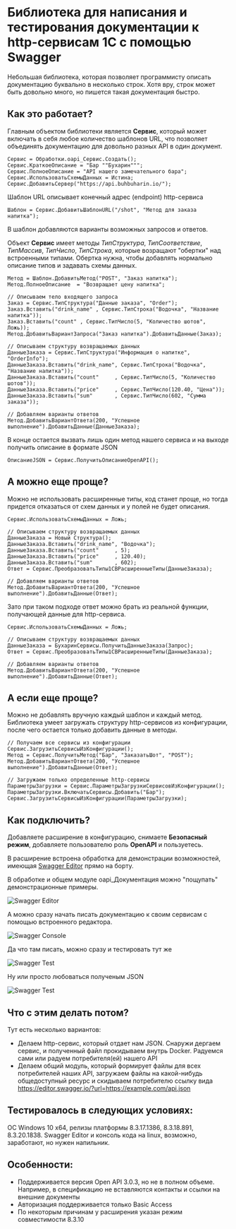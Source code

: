 # Библиотека для написания и тестирования документации к http-сервисам 1С с помощью Swagger

Небольшая библиотека, которая позволяет программисту описать документацию буквально в несколько строк. Хотя вру, строк может быть довольно много, но пишется такая документация быстро.

## Как это работает?

Главным объектом библиотеки является **Сервис**, который может включать в себя любое количество шаблонов URL, что позволяет объединять документацию для довольно разных API в один документ.

```bsl
Сервис = Обработки.oapi_Сервис.Создать();
Сервис.КраткоеОписание = "Бар ""Бухарин""";
Сервис.ПолноеОписание = "API нашего замечательного бара";
Сервис.ИспользоватьСхемыДанных = Истина;
Сервис.ДобавитьСервер("https://api.buhbuharin.io/");
```

Шаблон URL описывает конечный адрес (endpoint) http-cервиса

```bsl
Шаблон = Сервис.ДобавитьШаблонURL("/shot", "Метод для заказа напитка");
```

В шаблон добавляются варианты возможных запросов и ответов.

Объект **Сервис** имеет методы *ТипСтруктура*, *ТипСоответствие*, *ТипМассив*, *ТипЧисло*, *ТипСтрока*, которые возращают "обертки" над встроенными типами. Обертка нужна, чтобы добавлять нормально описание типов и задавать схемы данных.

```bsl
Метод = Шаблон.ДобавитьМетод("POST", "Заказ напитка");
Метод.ПолноеОписание  = "Возвращает цену напитка";

// Описываем тело входящего запроса
Заказ = Сервис.ТипСтруктура("Данные заказа", "Order");
Заказ.Вставить("drink_name" , Сервис.ТипСтрока("Водочка", "Название напитка"));
Заказ.Вставить("count" , Сервис.ТипЧисло(5, "Количество шотов", Ложь));
Метод.ДобавитьВариантЗапроса("Заказ напитка").ДобавитьДанные(Заказ);

// Описываем структуру возвращаемых данных
ДанныеЗаказа = Сервис.ТипСтруктура("Информация о напитке", "OrderInfo");
ДанныеЗаказа.Вставить("drink_name", Сервис.ТипСтрока("Водочка", "Название напитка"));
ДанныеЗаказа.Вставить("count"     , Сервис.ТипЧисло(5, "Количество шотов"));
ДанныеЗаказа.Вставить("price"     , Сервис.ТипЧисло(120.40, "Цена"));
ДанныеЗаказа.Вставить("sum"       , Сервис.ТипЧисло(602, "Сумма заказа"));

// Добавляем варианты ответов
Метод.ДобавитьВариантОтвета(200, "Успешное выполнение").ДобавитьДанные(ДанныеЗаказа);
```

В конце остается вызвать лишь один метод нашего сервиса и на выходе получить описание в формате JSON

```bsl
ОписаниеJSON = Сервис.ПолучитьОписаниеOpenAPI();
```

## А можно еще проще?

Можно не использовать расширенные типы, код станет проще, но тогда придется отказаться от схем данных и у полей не будет описания. 

```bsl
Сервис.ИспользоватьСхемыДанных = Ложь;

// Описываем структуру возвращаемых данных
ДанныеЗаказа = Новый Структура();
ДанныеЗаказа.Вставить("drink_name", "Водочка");
ДанныеЗаказа.Вставить("count"     , 5);
ДанныеЗаказа.Вставить("price"     , 120.40);
ДанныеЗаказа.Вставить("sum"       , 602);
Ответ = Сервис.ПреобразоватьТипы1СВРасширенныеТипы(ДанныеЗаказа);

// Добавляем варианты ответов
Метод.ДобавитьВариантОтвета(200, "Успешное выполнение").ДобавитьДанные(Ответ);
```

Зато при таком подходе ответ можно брать из реальной функции, получающей данные для http-сервиса.

```bsl
Сервис.ИспользоватьСхемыДанных = Ложь;

// Описываем структуру возвращаемых данных
ДанныеЗаказа = БухаринСервисы.ПолучитьДанныеЗаказа(Запрос);
Ответ = Сервис.ПреобразоватьТипы1СВРасширенныеТипы(ДанныеЗаказа);

// Добавляем варианты ответов
Метод.ДобавитьВариантОтвета(200, "Успешное выполнение").ДобавитьДанные(Ответ);
```

## А если еще проще?

Можно не добавлять вручную каждый шаблон и каждый метод. Библиотека умеет загружать структуру http-сервисов из конфигурации, после чего остается только добавить данные в методы.

```bsl
// Получаем все сервисы из конфигурации
Сервис.ЗагрузитьСервисыИзКонфигурации();
Метод = Сервис.ПолучитьМетод("Бар", "ЗаказатьШот", "POST");
Метод.ДобавитьВариантОтвета(200, "Успешное выполнение").ДобавитьДанные(Ответ);

// Загружаем только определенные http-сервисы
ПараметрыЗагрузки = Сервис.ПараметрыЗагрузкиСервисовИзКонфигурации();
ПараметрыЗагрузки.ВключатьСервисы.Добавить("Бар");
Сервис.ЗагрузитьСервисыИзКонфигурации(ПараметрыЗагрузки);
```

## Как подключить?
Добавляете расширение в конфигурацию, снимаете **Безопасный режим**, добавляете пользователю роль **OpenAPI** и пользуетесь.

В расширение встроена обработка для демонстрации возможностей, имеющая [Swagger Editor](https://editor.swagger.io/) прямо на борту.

В обработке и общем модуле oapi_Документация можно "пощупать" демонстрационные примеры.

![Swagger Editor](https://github.com/salexdv/git_images/blob/master/swagger_editor.png?raw=true)

А можно сразу начать писать документацию к своим сервисам с помощью встроенного редактора.

![Swagger Console](https://github.com/salexdv/git_images/blob/master/swagger_console.png?raw=true)

Да что там писать, можно сразу и тестировать тут же

![Swagger Test](https://github.com/salexdv/git_images/blob/master/swagger_test.png?raw=true)

Ну или просто любоваться полученым JSON

![Swagger Test](https://github.com/salexdv/git_images/blob/master/swagger_format.png?raw=true)

## Что с этим делать потом?

Тут есть несколько вариантов:

* Делаем http-сервис, который отдает нам JSON. Снаружи дергаем сервис, и полученный файл прокидываем внутрь Docker. Радуемся сами или радуем потребителя(ей) нашего API
* Делаем общий модуль, который формирует файлы для всех потребителей наших API, загружаем файлы на какой-нибудь общедоступный ресурс и скидываем потребителю ссылку вида https://editor.swagger.io/?url=https://example.com/api.json

## Тестировалось в следующих условиях:

ОС Windows 10 x64, релизы платформы 8.3.17.1386, 8.3.18.891, 8.3.20.1838. Swagger Editor и консоль кода на linux, возможно, заработают, но нужен напильник.

## Особенности:

* Поддерживается версия Open API 3.0.3, но не в полном объеме. Например, в спецификацию не вставляются контакты и ссылки на внешние документы
* Авторизация поддерживается только Basic Access
* По некоторым причинам у расширения указан режим совместимости 8.3.10